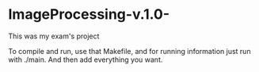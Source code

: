 # ImageProcessing-v.1.0-
This was my exam's project

To compile and run, use that Makefile, and for running information just run with ./main. 
And then add everything you want.
